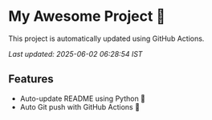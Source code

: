 # My Awesome Project 🚀

This project is automatically updated using GitHub Actions.

_Last updated: 2025-06-02 06:28:54 IST_

## Features
- Auto-update README using Python 🐍
- Auto Git push with GitHub Actions 🤖
